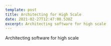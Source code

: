 ```yaml
---
template: post
title: Architecting for High Scale
date: 2021-02-27T12:47:00.538Z
excerpt: Architecting software for high scale
---
```

Architecting software for high scale
